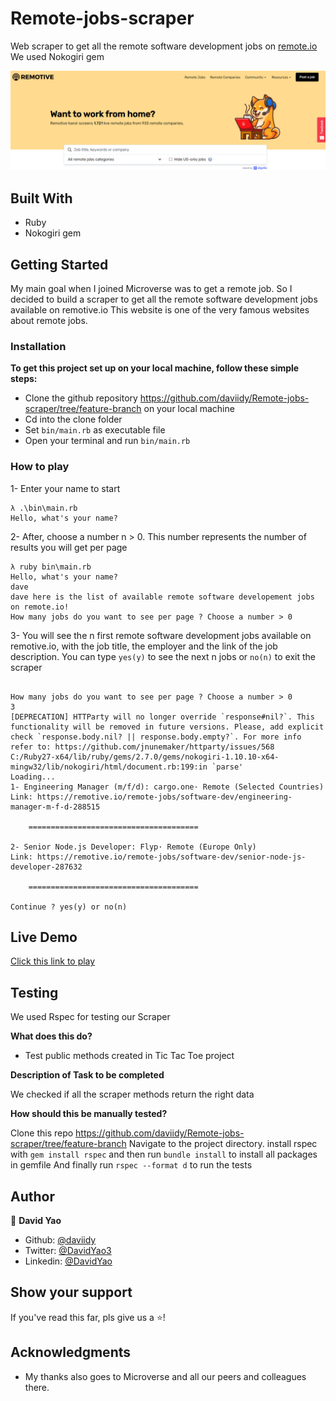 # Remote-jobs-scraper
Web scraper to get all the remote software development jobs on [remote.io](https://remotive.io)
We used Nokogiri gem

![screenshot](screenshot.png)

## Built With

- Ruby
- Nokogiri gem

## Getting Started

My main goal when I joined Microverse was to get a remote job. So I decided to build a scraper to get all the remote software development jobs available on remotive.io
This website is one of the very famous websites about remote jobs.

### Installation

**To get this project set up on your local machine, follow these simple steps:**

- Clone the github repository https://github.com/daviidy/Remote-jobs-scraper/tree/feature-branch on your local machine
- Cd into the clone folder
- Set `bin/main.rb` as executable file
- Open your terminal and run `bin/main.rb`

### How to play

1- Enter your name to start

```
λ .\bin\main.rb
Hello, what's your name?

```
2- After, choose a number n > 0. This number represents the number of results you will get per page

```
λ ruby bin\main.rb
Hello, what's your name?
dave
dave here is the list of available remote software developement jobs on remote.io!
How many jobs do you want to see per page ? Choose a number > 0

```
3- You will see the n first remote software development jobs available on remotive.io, with the job title, the employer and the link of the job description.
You can type `yes(y)` to see the next n jobs or `no(n)` to exit the scraper

```

How many jobs do you want to see per page ? Choose a number > 0
3
[DEPRECATION] HTTParty will no longer override `response#nil?`. This functionality will be removed in future versions. Please, add explicit check `response.body.nil? || response.body.empty?`. For more info refer to: https://github.com/jnunemaker/httparty/issues/568
C:/Ruby27-x64/lib/ruby/gems/2.7.0/gems/nokogiri-1.10.10-x64-mingw32/lib/nokogiri/html/document.rb:199:in `parse'
Loading...
1- Engineering Manager (m/f/d): cargo.one· Remote (Selected Countries)
Link: https://remotive.io/remote-jobs/software-dev/engineering-manager-m-f-d-288515

    ======================================

2- Senior Node.js Developer: Flyp· Remote (Europe Only)
Link: https://remotive.io/remote-jobs/software-dev/senior-node-js-developer-287632

    ======================================

Continue ? yes(y) or no(n)

```

## Live Demo
[Click this link to play](https://repl.it/@daviidy/tictactoe)

## Testing

We used Rspec for testing our Scraper

**What does this do?**

- Test public methods created in Tic Tac Toe project

**Description of Task to be completed**

We checked if all the scraper methods return the right data

**How should this be manually tested?**

Clone this repo https://github.com/daviidy/Remote-jobs-scraper/tree/feature-branch
Navigate to the project directory.
install rspec with `gem install rspec` and then run `bundle install` to install all packages in gemfile
And finally run `rspec --format d` to run the tests

## Author

👤 **David Yao**

- Github: [@daviidy](https://github.com/daviidy )
- Twitter: [@DavidYao3](https://twitter.com/DavidYao3)
- Linkedin: [@DavidYao](https://www.linkedin.com/in/david-yao-6bb95299/daviidy )


## Show your support

If you've read this far, pls give us a ⭐️!

## Acknowledgments

- My thanks also goes to Microverse and all our peers and colleagues there.
